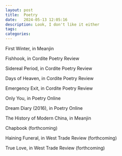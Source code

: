 ```yaml
---
layout: post
title:  Poetry
date:   2024-05-13 12:05:16
description: Look, I don't like it either
tags: 
categories: 
---
```



First Winter, in Meanjin

Fishhook, in Cordite Poetry Review

Sidereal Period, in Cordite Poetry Review

Days of Heaven, in Cordite Poetry Review

Emergency Exit, in Cordite Poetry Review

Only You, in Poetry Online

Dream Diary (2016), in Poetry Online

The History of Modern China, in Meanjin

Chapbook (forthcoming)

Haining Funeral, in West Trade Review (forthcoming)

True Love, in West Trade Review (forthcoming)